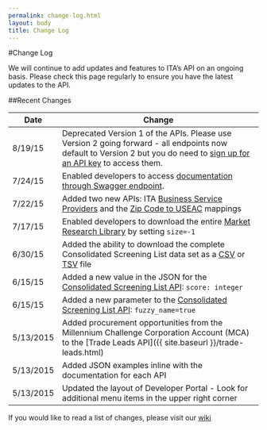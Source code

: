 ```yaml
---
permalink: change-log.html
layout: body
title: Change Log
---
```


#Change Log

We will continue to add updates and features to ITA’s API on an ongoing basis.  Please check this page regularly to ensure you have the latest updates to the API.

##Recent Changes

| Date            | Change                                                     |
| --------------- | --------------------------------------------------------------- |
| 8/19/15         | Deprecated Version 1 of the APIs.  Please use Version 2 going forward - all endpoints now default to Version 2 but you do need to [sign up for an API key](https://api.trade.gov/users/sign_up) to access them.   |
| 7/24/15         | Enabled developers to access [documentation through Swagger endpoint](http://developer.trade.gov/api/trade-apis.json).    |
| 7/22/15         | Added two new APIs:  ITA [Business Service Providers](http://developer.trade.gov/business-service-providers.html) and the [Zip Code to USEAC](http://developer.trade.gov/ita-zip-codes.html) mappings   |
| 7/17/15         | Enabled developers to download the entire [Market Research Library](http://developer.trade.gov/market-research-library.html) by setting ```size=-1```   |
| 6/30/15         | Added the ability to download the complete Consolidated Screening List data set as a [CSV](https://api.trade.gov/consolidated_screening_list/search.csv) or [TSV](https://api.trade.gov/consolidated_screening_list/search.tsv) file  |
| 6/15/15         | Added a new value in the JSON for the [Consolidated Screening List API](http://developer.trade.gov/consolidated-screening-list.html):  ```score: integer```     |
| 6/15/15         | Added a new parameter to the [Consolidated Screening List API](http://developer.trade.gov/consolidated-screening-list.html):  ```fuzzy_name=true```     |
| 5/13/2015       | Added procurement opportunities from the Millennium Challenge Corporation Account (MCA) to the [Trade Leads API]({{ site.baseurl }}/trade-leads.html)  | 
| 5/13/2015       | Added JSON examples inline with the documentation for each API  |
| 5/13/2015       | Updated the layout of Developer Portal - Look for additional menu items in the upper right corner  |

If you would like to read a list of changes, please visit our [wiki](https://github.com/InternationalTradeAdministration/developerportal/wiki/Version-2-of-ITA%E2%80%99s-Data-Services-Platform-Released)






